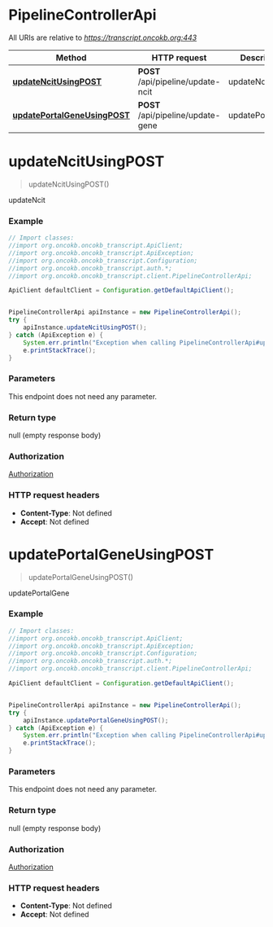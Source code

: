 # PipelineControllerApi

All URIs are relative to *https://transcript.oncokb.org:443*

Method | HTTP request | Description
------------- | ------------- | -------------
[**updateNcitUsingPOST**](PipelineControllerApi.md#updateNcitUsingPOST) | **POST** /api/pipeline/update-ncit | updateNcit
[**updatePortalGeneUsingPOST**](PipelineControllerApi.md#updatePortalGeneUsingPOST) | **POST** /api/pipeline/update-gene | updatePortalGene

<a name="updateNcitUsingPOST"></a>
# **updateNcitUsingPOST**
> updateNcitUsingPOST()

updateNcit

### Example
```java
// Import classes:
//import org.oncokb.oncokb_transcript.ApiClient;
//import org.oncokb.oncokb_transcript.ApiException;
//import org.oncokb.oncokb_transcript.Configuration;
//import org.oncokb.oncokb_transcript.auth.*;
//import org.oncokb.oncokb_transcript.client.PipelineControllerApi;

ApiClient defaultClient = Configuration.getDefaultApiClient();


PipelineControllerApi apiInstance = new PipelineControllerApi();
try {
    apiInstance.updateNcitUsingPOST();
} catch (ApiException e) {
    System.err.println("Exception when calling PipelineControllerApi#updateNcitUsingPOST");
    e.printStackTrace();
}
```

### Parameters
This endpoint does not need any parameter.

### Return type

null (empty response body)

### Authorization

[Authorization](../README.md#Authorization)

### HTTP request headers

 - **Content-Type**: Not defined
 - **Accept**: Not defined

<a name="updatePortalGeneUsingPOST"></a>
# **updatePortalGeneUsingPOST**
> updatePortalGeneUsingPOST()

updatePortalGene

### Example
```java
// Import classes:
//import org.oncokb.oncokb_transcript.ApiClient;
//import org.oncokb.oncokb_transcript.ApiException;
//import org.oncokb.oncokb_transcript.Configuration;
//import org.oncokb.oncokb_transcript.auth.*;
//import org.oncokb.oncokb_transcript.client.PipelineControllerApi;

ApiClient defaultClient = Configuration.getDefaultApiClient();


PipelineControllerApi apiInstance = new PipelineControllerApi();
try {
    apiInstance.updatePortalGeneUsingPOST();
} catch (ApiException e) {
    System.err.println("Exception when calling PipelineControllerApi#updatePortalGeneUsingPOST");
    e.printStackTrace();
}
```

### Parameters
This endpoint does not need any parameter.

### Return type

null (empty response body)

### Authorization

[Authorization](../README.md#Authorization)

### HTTP request headers

 - **Content-Type**: Not defined
 - **Accept**: Not defined


